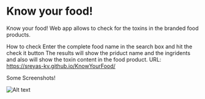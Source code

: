 # Know your food!
Know your food! Web app allows to check for the toxins in the branded food products.

How to check
Enter the complete food name in the search box and hit the check it button
The results will show the priduct name and the ingridents and also will show the toxin content in the food product.
URL: https://sreyas-kv.github.io/KnowYourFood/


Some Screenshots!

![Alt text](https://user-images.githubusercontent.com/15713000/52543666-90c21d00-2d68-11e9-9263-36bff7474941.png)
